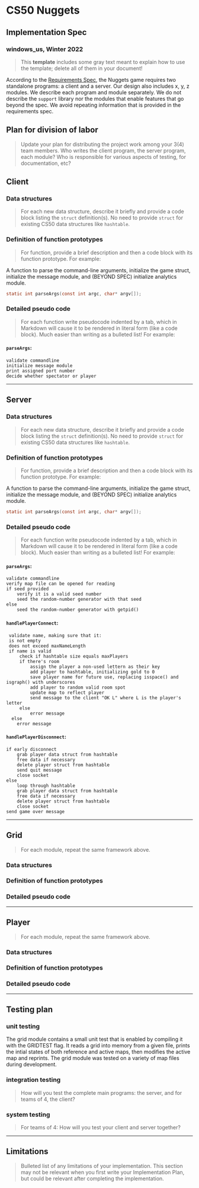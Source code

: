 # CS50 Nuggets
## Implementation Spec
### windows_us, Winter 2022

> This **template** includes some gray text meant to explain how to use the template; delete all of them in your document!

According to the [Requirements Spec](REQUIREMENTS.md), the Nuggets game requires two standalone programs: a client and a server.
Our design also includes x, y, z modules.
We describe each program and module separately.
We do not describe the `support` library nor the modules that enable features that go beyond the spec.
We avoid repeating information that is provided in the requirements spec.

## Plan for division of labor

> Update your plan for distributing the project work among your 3(4) team members.
> Who writes the client program, the server program, each module?
> Who is responsible for various aspects of testing, for documentation, etc?

## Client

### Data structures

> For each new data structure, describe it briefly and provide a code block listing the `struct` definition(s).
> No need to provide `struct` for existing CS50 data structures like `hashtable`.

### Definition of function prototypes

> For function, provide a brief description and then a code block with its function prototype.
> For example:

A function to parse the command-line arguments, initialize the game struct, initialize the message module, and (BEYOND SPEC) initialize analytics module.

```c
static int parseArgs(const int argc, char* argv[]);
```
### Detailed pseudo code

> For each function write pseudocode indented by a tab, which in Markdown will cause it to be rendered in literal form (like a code block).
> Much easier than writing as a bulleted list!
> For example:

#### `parseArgs`:

	validate commandline
	initialize message module
	print assigned port number
	decide whether spectator or player

---

## Server

### Data structures

> For each new data structure, describe it briefly and provide a code block listing the `struct` definition(s).
> No need to provide `struct` for existing CS50 data structures like `hashtable`.

### Definition of function prototypes

> For function, provide a brief description and then a code block with its function prototype.
> For example:

A function to parse the command-line arguments, initialize the game struct, initialize the message module, and (BEYOND SPEC) initialize analytics module.

```c
static int parseArgs(const int argc, char* argv[]);
```
### Detailed pseudo code

> For each function write pseudocode indented by a tab, which in Markdown will cause it to be rendered in literal form (like a code block).
> Much easier than writing as a bulleted list!
> For example:

#### `parseArgs`:

	validate commandline
	verify map file can be opened for reading
	if seed provided
		verify it is a valid seed number
		seed the random-number generator with that seed
	else
		seed the random-number generator with getpid()

#### `handlePlayerConnect`:

     validate name, making sure that it:
     is not empty
     does not exceed maxNameLength
     if name is valid
         check if hashtable size equals maxPlayers
         if there's room
             assign the player a non-used lettern as their key
             add player to hashtable, initializing gold to 0
             save player name for future use, replacing isspace() and isgraph() with underscores
             add player to random valid room spot
             update map to reflect player
             send message to the client "OK L" where L is the player's letter
         else
             error message         
      else
        error message
        
             
#### `handlePlayerDisconnect`:
        
    if early disconnect
        grab player data struct from hashtable
        free data if necessary
        delete player struct from hashtable
        send quit message
        close socket
    else
        loop through hashtable
        grab player data struct from hashtable
        free data if necessary
        delete player struct from hashtable
        close socket
    send game over message

---

## Grid 

> For each module, repeat the same framework above.

### Data structures

### Definition of function prototypes

### Detailed pseudo code

---

## Player

> For each module, repeat the same framework above.

### Data structures

### Definition of function prototypes

### Detailed pseudo code

---

## Testing plan

### unit testing

The grid module contains a small unit test that is enabled by compiling it with the GRIDTEST flag. It reads a grid into memory from a given file, prints the intial states of both reference and active maps, then modifies the active map and reprints. The grid module was tested on a variety of map files during development.

### integration testing

> How will you test the complete main programs: the server, and for teams of 4, the client?

### system testing

> For teams of 4: How will you test your client and server together?

---

## Limitations

> Bulleted list of any limitations of your implementation.
> This section may not be relevant when you first write your Implementation Plan, but could be relevant after completing the implementation.
